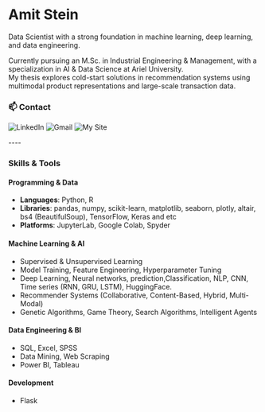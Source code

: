 # Amit Stein

Data Scientist with a strong foundation in machine learning, deep learning, and data engineering. 

Currently pursuing an M.Sc. in Industrial Engineering & Management, with a specialization in AI & Data Science at Ariel University.  
My thesis explores cold-start solutions in recommendation systems using multimodal product representations and large-scale transaction data.

### 📫 Contact

<p align="left">
  <a href="https://www.linkedin.com/in/amit-stein-41b349200/" target="_blank" style="text-decoration: none;">
    <img alt="LinkedIn" src="https://img.shields.io/badge/LinkedIn-blue?style=for-the-badge&logo=linkedin&logoColor=white"/>
  </a>
  <a href="mailto:amitst171@gmail.com" style="text-decoration: none;">
    <img alt="Gmail" src="https://img.shields.io/badge/Gmail-D14836?style=for-the-badge&logo=gmail&logoColor=white"/>
  </a>
  <a href="https://stein-portfolio-showcase.lovable.app/" target="_blank" style="text-decoration: none;">
    <img alt="My Site" src="https://img.shields.io/badge/My%20Site-181717?style=for-the-badge&logo=github&logoColor=white"/>
  </a>
</p>
----

###  Skills & Tools

#### Programming & Data
- **Languages**: Python, R  
- **Libraries**: pandas, numpy, scikit-learn, matplotlib, seaborn, plotly, altair, bs4 (BeautifulSoup), TensorFlow, Keras and etc  
- **Platforms**: JupyterLab, Google Colab, Spyder  

#### Machine Learning & AI
- Supervised & Unsupervised Learning  
- Model Training, Feature Engineering, Hyperparameter Tuning  
- Deep Learning, Neural networks, prediction,Classification, NLP, CNN, Time series (RNN, GRU, LSTM), HuggingFace.
- Recommender Systems (Collaborative, Content-Based, Hybrid, Multi-Modal)  
- Genetic Algorithms, Game Theory, Search Algorithms, Intelligent Agents

#### Data Engineering & BI
- SQL, Excel, SPSS  
- Data Mining, Web Scraping  
- Power BI, Tableau

#### Development
- Flask

